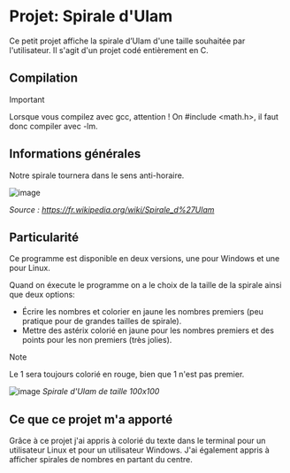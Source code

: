 # Projet: Spirale d'Ulam
Ce petit projet affiche la spirale d’Ulam d'une taille souhaitée par l'utilisateur. Il s'agit d'un projet codé entièrement en C. 

## Compilation
> [!IMPORTANT]
>Lorsque vous compilez avec gcc, attention ! On #include <math.h>, il faut donc compiler avec -lm.

## Informations générales

Notre spirale tournera dans le sens anti-horaire.

![image](https://github.com/user-attachments/assets/8469d79d-4407-4bf3-a987-7403b20f4f78)

*Source : https://fr.wikipedia.org/wiki/Spirale_d%27Ulam*



## Particularité

Ce programme est disponible en deux versions, une pour Windows et une pour Linux.

Quand on éxecute le programme on a le choix de la taille de la spirale ainsi que deux options:

- Écrire les nombres et colorier en jaune les nombres premiers (peu pratique pour de grandes tailles de spirale).
- Mettre des astérix colorié en jaune pour les nombres premiers et des points pour les non premiers (très jolies).

> [!NOTE]
> Le 1 sera toujours colorié en rouge, bien que 1 n'est pas premier.

![image](https://github.com/user-attachments/assets/7c6175c8-2a86-4eee-b551-7a4d99031813)
*Spirale d'Ulam de taille 100x100*

## Ce que ce projet m'a apporté

Grâce à ce projet j'ai appris à colorié du texte dans le terminal pour un utilisateur Linux et pour un utilisateur Windows.
J'ai également appris à afficher spirales de nombres en partant du centre.
